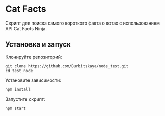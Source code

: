 # Cat Facts 
Скрипт для поиска самого короткого факта о котах с использованием API Cat Facts Ninja.

## Установка и запуск

Клонируйте репозиторий:
```
git clone https://github.com/Burbitskaya/node_test.git
cd test_node
```
Установите зависимости:
```
npm install
```

Запустите скрипт:
```
npm start
```
